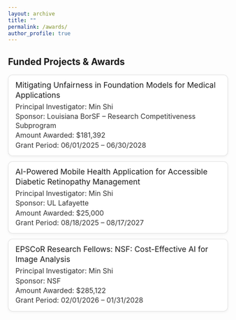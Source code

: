 ```yaml
---
layout: archive
title: ""
permalink: /awards/
author_profile: true
---
```


## Funded Projects & Awards

<style>
  /* --- Awards Card Styles (no numbers) --- */
  .awards {
  list-style: none;   /* removes default bullets */
  padding-left: 0;    /* removes indentation */
  margin: 1rem 0 0;
}

.awards li {
  list-style: none;   /* extra safety for browsers */
}
  .award-card {
  border: 1px solid rgba(0,0,0,.12);
  border-radius: 10px;
  padding: 0.75rem 1rem;     /* reduced padding */
  background: #fff;
  box-shadow: 0 2px 6px rgba(0,0,0,.05);
  margin-bottom: 0.75rem;    /* less space between cards */
}

.award-title {
  font-weight: 400;          /* normal weight */
  font-size: 1.1rem;         /* slightly larger than text */
  margin: 0 0 0.25rem 0;     /* reduced margin below title */
  line-height: 1.3;          /* tighter line height */
}

.award-meta {
  margin: 0.1rem 0;          /* very small margin between lines */
  color: #333;
  font-weight: 400;          /* normal weight */
  font-size: 1rem;
  line-height: 1.3;          /* tighter line height */
}

.award-sponsor {
  margin-top: 0.1rem;        /* almost no extra margin */
}


  /* Dark mode friendly */
  @media (prefers-color-scheme: dark) {
    .award-card { 
      background: #1e1f22; 
      border-color: #333; 
      box-shadow: none;
    }
    .award-meta, .award-title { color: #eee; }
  }
</style>

<ul class="awards">
  <li>
    <div class="award-card">
      <p class="award-title">Mitigating Unfairness in Foundation Models for Medical Applications</p>
      <p class="award-meta">Principal Investigator: Min Shi</p>
      <p class="award-meta award-sponsor">Sponsor: Louisiana BorSF – Research Competitiveness Subprogram</p>
      <p class="award-meta">Amount Awarded: $181,392</p>
      <p class="award-meta">Grant Period: 06/01/2025 – 06/30/2028</p>
    </div>
  </li>

  <li>
    <div class="award-card">
      <p class="award-title">AI-Powered Mobile Health Application for Accessible Diabetic Retinopathy Management</p>
      <p class="award-meta">Principal Investigator: Min Shi</p>
      <p class="award-meta award-sponsor">Sponsor: UL Lafayette</p>
      <p class="award-meta">Amount Awarded: $25,000</p>
      <p class="award-meta">Grant Period: 08/18/2025 – 08/17/2027</p>
    </div>
  </li>

  <li>
    <div class="award-card">
      <p class="award-title">EPSCoR Research Fellows: NSF: Cost-Effective AI for Image Analysis</p>
      <p class="award-meta">Principal Investigator: Min Shi</p>
      <p class="award-meta award-sponsor">Sponsor: NSF</p>
      <p class="award-meta">Amount Awarded: $285,122</p>
      <p class="award-meta">Grant Period: 02/01/2026 – 01/31/2028</p>
    </div>
  </li>
</ul>

